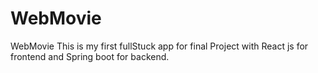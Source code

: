 # WebMovie
WebMovie
This is my first fullStuck app  for final Project with React js for frontend and Spring boot for backend.
